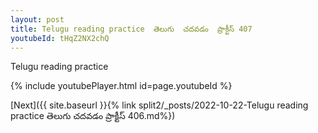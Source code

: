 ```yaml
---
layout: post
title: Telugu reading practice  తెలుగు  చదవడం  ప్రాక్టీస్ 407
youtubeId: tHqZ2NX2chQ
---
```

 
 
Telugu reading practice
 
 
 
 
 


{% include youtubePlayer.html id=page.youtubeId %}
 
[Next]({{ site.baseurl }}{% link  split2/_posts/2022-10-22-Telugu reading practice  తెలుగు  చదవడం  ప్రాక్టీస్ 406.md%})
 
